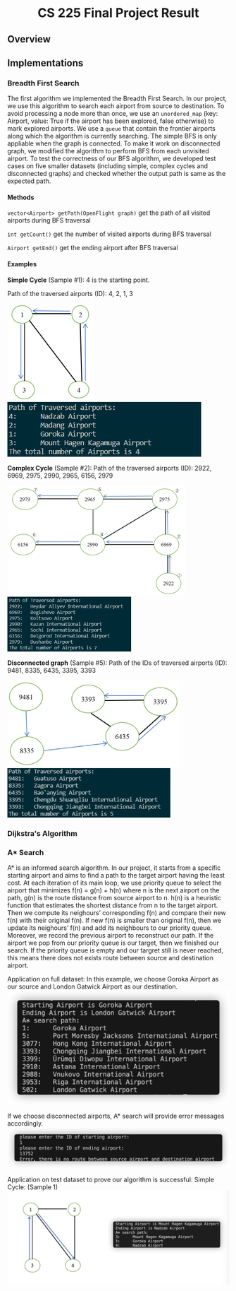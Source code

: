 <h1 align="center"> CS 225 Final Project Result </h1>

## Overview





## Implementations

### Breadth First Search

The first algorithm we implemented the Breadth First Search. In our project, we use this algorithm to search each airport from source to destination.
To avoid processing a node more than once, we use an `unordered_map` (key: Airport, value: True if the airport has been explored, false otherwise) to mark explored airports.
We use a `queue` that contain the frontier airports along which the algorithm is currently searching. 
The simple BFS is only appliable when the graph is connected. To make it work on disconnected graph, we modified the algorithm to perform BFS from each unvisited airport.
To test the correctness of our BFS algorithm, we developed test cases on five smaller datasets (including simple, complex cycles and disconnected graphs) and checked whether the output path is same as the expected path.
#### Methods

`vector<Airport> getPath(OpenFlight graph)` get the path of all visited airports during BFS traversal

`int getCount()` get the number of visited airports during BFS traversal

`Airport getEnd()` get the ending airport after BFS traversal

#### Examples

**Simple Cycle** (Sample #1): 4 is the starting point. 

Path of the traversed airports (ID): 4, 2, 1, 3

<img src="assets/bfs_testcase1_1.png" alt="image-20210506173850837" style="zoom: 50%;" />![image-20210506174729338](assets/bfs_testcase1_2.png)



**Complex Cycle** (Sample #2):
Path of the traversed airports (ID): 2922, 6969, 2975, 2990, 2965, 6156, 2979

<img src="assets/bfs_testcase2_1.png" alt="image-20210506184754023" style="zoom: 50%;" /><img src="assets/bfs_testcase2_2.png" alt="image-20210506175018273" style="zoom: 67%;" />

**Disconnected graph** (Sample #5):
Path of the IDs of traversed airports (ID): 9481, 8335, 6435, 3395, 3393

<img src="assets/bfs_testcase5_1.png" alt="image-20210506185235021" style="zoom:67%;" /> <img src="assets/bfs_testcase5_2.png" style="zoom:80%;" />

### Dijkstra's Algorithm

### A* Search
A* is an informed search algorithm. In our project, it starts from a specific starting airport and aims to find a path to the target airport having the least cost.
At each iteration of its main loop, we use priority queue to select the airport that minimizes
                                                                    f(n) = g(n) + h(n)
where n is the next airport on the path, g(n) is the route distance from source airport to n. h(n) is a heuristic function that estimates the shortest distance from n to the target airport. 
Then we compute its neighours’ corresponding f(n) and compare their new f(n) with their original f(n). If new f(n) is smaller than original f(n), then we update its neighours’ f(n) and add its neighbours to our priority queue. Moreover, we record the previous airport to reconstruct our path. If the airport we pop from our priority queue is our target, then we finished our search. If the priority queue is empty and our targret still is never reached, this means there does not exists route between source and destination airport.

Application on full dataset:
In this example, we choose Goroka Airport as our source and London Gatwick Airport as our destination.
![Astar_testcase1_1](assets/Astar_testcase1_1.png)

If we choose disconnected airports, A* search will provide error messages accordingly.
![Astar_testcase1_2](assets/Astar_testcase1_2.png)


Application on test dataset to prove our algorithm is successful:
Simple Cycle: (Sample 1)
![AStar_simple_cycle](assets/AStar_simple_cycle.png)





















